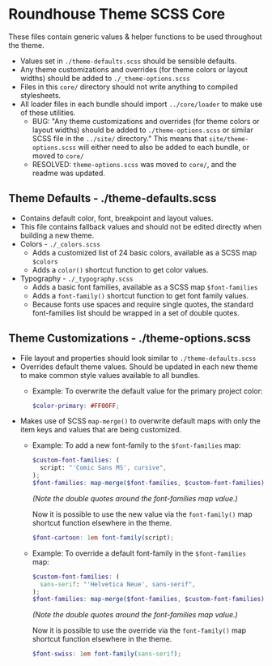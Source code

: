 # Roundhouse Theme SCSS Core

These files contain generic values & helper functions to be used throughout the theme.

* Values set in `./theme-defaults.scss` should be sensible defaults.
* Any theme customizations and overrides (for theme colors or layout widths) should be added to `./_theme-options.scss`
* Files in this `core/` directory should not write anything to compiled stylesheets.
* All loader files in each bundle should import `../core/loader` to make use of these utilities.
	* BUG: "Any theme customizations and overrides (for theme colors or layout widths) should be added to `./theme-options.scss` or similar SCSS file in the `../site/` directory." This means that `site/theme-options.scss` will either need to also be added to each bundle, or moved to `core/`
	* RESOLVED: `theme-options.scss` was moved to `core/`, and the readme was updated.

## Theme Defaults - ./theme-defaults.scss
* Contains default color, font, breakpoint and layout values.
* This file contains fallback values and should not be edited directly when building a new theme.
* Colors - `./_colors.scss`
  * Adds a customized list of 24 basic colors, available as a SCSS map `$colors`
  * Adds a `color()` shortcut function to get color values.
* Typography - `./_typography.scss`
  * Adds a basic font families, available as a SCSS map `$font-families`
  * Adds a `font-family()` shortcut function to get font family values.
  * Because fonts use spaces and require single quotes, the standard font-families list should be wrapped in a set of double quotes.

## Theme Customizations - ./theme-options.scss
* File layout and properties should look similar to `./theme-defaults.scss`
* Overrides default theme values. Should be updated in each new theme to make common style values available to all bundles.
  * Example: To overwrite the default value for the primary project color:

    ````scss
    $color-primary: #FF00FF;
    ````
* Makes use of SCSS `map-merge()` to overwrite default maps with only the item keys and values that are being customized.
  * Example: To add a new font-family to the `$font-families` map:

    ````scss
    $custom-font-families: (
      script: "'Comic Sans MS', cursive",
    );
    $font-families: map-merge($font-families, $custom-font-families);
    ````
    _(Note the double quotes around the font-families map value.)_
    
    Now it is possible to use the new value via the `font-family()` map shortcut function elsewhere in the theme.
    
    ````scss
    $font-cartoon: 1em font-family(script);
    ````

  * Example: To override a default font-family in the `$font-families` map:

    ````scss
    $custom-font-families: (
      sans-serif: "'Helvetica Neue', sans-serif",
    );
    $font-families: map-merge($font-families, $custom-font-families);
    ````
    _(Note the double quotes around the font-families map value.)_
    
    Now it is possible to use the override via the `font-family()` map shortcut function elsewhere in the theme.
    
    ````scss
    $font-swiss: 1em font-family(sans-serif);
    ````
